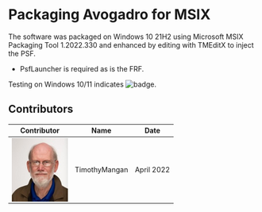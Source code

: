 # Packaging Avogadro for MSIX

The software was packaged on Windows 10 21H2 using Microsoft MSIX Packaging Tool 1.2022.330 and enhanced by editing with TMEditX to inject the PSF.
* PsfLauncher is required as is the FRF.

Testing on Windows 10/11 indicates ![badge](https://img.shields.io/badge/-Full%20Fidelity-brightgreen?style=for-the-badge). 



## Contributors

| Contributor | Name | Date |
|----|----|----|
| [<img src="/media/Contributors/TimMangan.jpg" align="left" Height="128" />](/media/Contributors/TimMangan.jpg) | TimothyMangan | April 2022 |


